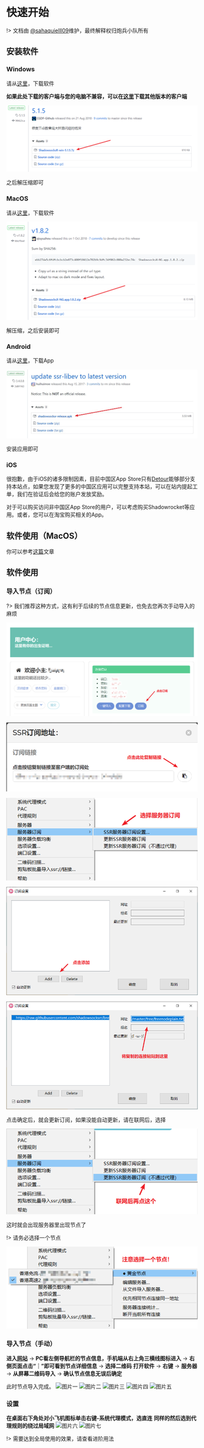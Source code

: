 # 快速开始
!> 文档由 [@sahaquielll09](https://github.com/sahaquielll09)维护，最终解释权归炮兵小队所有

## 安装软件

### Windows

请从[这里](https://github.com/CGDF-Github/SSRR-Windows/releases)，下载软件

**如果此处下载的客户端与您的电脑不兼容，可以在[这里](https://github.com/shadowsocksrr/shadowsocksr-csharp/releases/download/4.9.2/ShadowsocksR-win-4.9.2.zip)下载其他版本的客户端**

![1552040084328](/pic/1552040084328.png)

之后解压缩即可

### MacOS

请从[这里](https://github.com/shadowsocks/shadowsocks)，下载软件

![1552040377998](/pic/1552040377998.png)

解压缩，之后安装即可

### Android 

请从[这里](<https://github.com/shadowsocksr-backup/shadowsocksr-android/releases>)，下载App

![Snipaste_2019-03-08_18-22-58](/pic/Snipaste_2019-03-29_06-50-43.jpg)

安装应用即可

### iOS

很抱歉，由于iOS的诸多限制因素，目前中国区App Store只有[Detour](https://itunes.apple.com/cn/app/detour-%E4%B8%80%E6%AC%BE%E4%BD%8E%E8%B0%83%E5%88%B0%E5%AE%B6%E7%9A%84%E5%8F%8Cs%E5%AE%A2%E6%88%B7%E7%AB%AF/id1260141606?mt=8)能够部分支持本站点，如果您发现了更多的中国区应用可以完整支持本站，可以在站内提起工单，我们在验证后会给您的账户发放奖励。

对于可以购买访问非中国区App Store的用户，可以考虑购买Shadowrocket等应用。或者，您可以在淘宝购买相关的App。

## 软件使用（MacOS）

你可以参考[这篇](https://heyuan0028.com/archives/97)文章

## 软件使用

### 导入节点（订阅）
?> 我们推荐这种方式，这有利于后续的节点信息更新，也免去您再次手动导入的麻烦

![](/pic/Snipaste_2019-03-09_17-05-08.png)

![](/pic/Snipaste_2019-03-09_17-06-16.png)

![](/pic/Snipaste_2019-03-09_17-09-31.png)

![](/pic/Snipaste_2019-03-09_17-10-58.png)

![](/pic/Snipaste_2019-03-09_17-11-49.png)

点击确定后，就会更新订阅，如果没能自动更新，请在联网后，选择

![](/pic/Snipaste_2019-03-09_17-13-56.png)

这时就会出现服务器里出现节点了

!> 请务必选择一个节点

![](/pic/Snipaste_2019-03-09_17-16-09.png)

### 导入节点（手动）
**进入[网站](https://issacc.top/)** → **PC看左侧导航栏的节点信息，手机端从右上角三横线图标进入** → **右侧页面点击“︙”即可看到节点详细信息** → **选择二维码**
**打开软件** → **右键** → **服务器** → **从屏幕二维码导入** → **确认节点信息无误后确定**

此时节点导入完成。
![图片一](https://ws3.sinaimg.cn/large/0078bOVFgy1g0wkm6ba7yj31cn0lv76s.jpg)
![图片二](https://ws1.sinaimg.cn/large/0078bOVFgy1g0wkoo3nx2j30u00lzjt2.jpg)
![图片三](https://ws1.sinaimg.cn/large/0078bOVFgy1g0wkpjeyj0j30rh0iywg3.jpg)
![图片四](https://ws1.sinaimg.cn/large/0078bOVFgy1g0wkpu0n69j30gn0dtmyi.jpg)
![图片五](https://ws3.sinaimg.cn/large/0078bOVFgy1g0wkq1vo2yj30xb0fun3w.jpg)

### 设置
**在桌面右下角处对小飞机图标单击右键-系统代理模式，选直连**
**同样的然后选到代理规则的绕过局域网**
![图片六](https://ws2.sinaimg.cn/large/0078bOVFgy1g0wkz0e39kj30c609i0tf.jpg)
![图片七](https://ws3.sinaimg.cn/large/0078bOVFgy1g0wkz84l8wj30e408x756.jpg)

!> 需要达到全局使用的效果，请查看进阶用法
